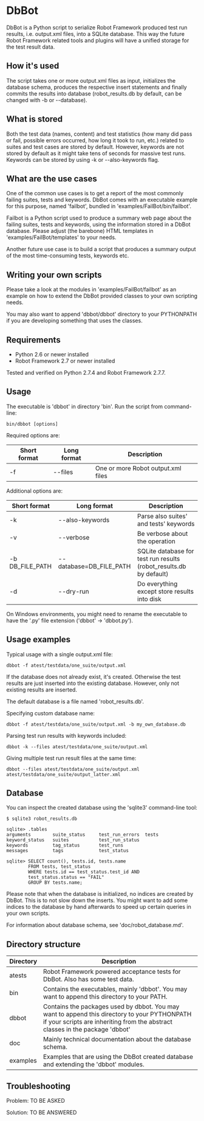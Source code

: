 DbBot
=====

DbBot is a Python script to serialize Robot Framework produced test run results,
i.e. output.xml files, into a SQLite database. This way the future Robot Framework
related tools and plugins will have a unified storage for the test result data.

How it's used
-------------
The script takes one or more output.xml files as input, initializes the
database schema, produces the respective insert statements and finally commits the results
into database (robot_results.db by default, can be changed with -b or --database).

What is stored
--------------
Both the test data (names, content) and test statistics (how many did pass or fail,
possible errors occurred, how long it took to run, etc.) related to suites and test cases
are stored by default. However, keywords are not stored by default as it might take
tens of seconds for massive test runs. Keywords can be stored by using -k or
--also-keywords flag.

What are the use cases
----------------------
One of the common use cases is to get a report of the most commonly failing suites,
tests and keywords. DbBot comes with an executable example for this purpose, named 'failbot',
bundled in 'examples/FailBot/bin/failbot'.

Failbot is a Python script used to produce a summary web page about the failing
suites, tests and keywords, using the information stored in a DbBot database.
Please adjust (the barebone) HTML templates in 'examples/FailBot/templates' to your needs.

Another future use case is to build a script that produces a summary output of the most
time-consuming tests, keywords etc.

Writing your own scripts
------------------------
Please take a look at the modules in 'examples/FailBot/failbot' as an example on how
to extend the DbBot provided classes to your own scripting needs.

You may also want to append 'dbbot/dbbot' directory to your PYTHONPATH
if you are developing something that uses the classes.


Requirements
------------
* Python 2.6 or newer installed
* Robot Framework 2.7 or newer installed

Tested and verified on Python 2.7.4 and Robot Framework 2.7.7.


Usage
-----
The executable is 'dbbot' in directory 'bin'. Run the script from command-line:

    bin/dbbot [options]

Required options are:

Short format    | Long format             | Description
--------------- |-------------------------| ------------------------------------------
-f              | --files                 | One or more Robot output.xml files

Additional options are:

Short format    | Long format             | Description
--------------- |-------------------------| ------------------------------------------
-k              | --also-keywords         | Parse also suites' and tests' keywords
-v              | --verbose               | Be verbose about the operation
-b DB_FILE_PATH | --database=DB_FILE_PATH | SQLite database for test run results (robot_results.db by default)
-d              | --dry-run               | Do everything except store results into disk

On Windows environments, you might need to rename the executable to have the '.py' file extension
('dbbot' -> 'dbbot.py').


Usage examples
--------------

Typical usage with a single output.xml file:

    dbbot -f atest/testdata/one_suite/output.xml

If the database does not already exist, it's created. Otherwise the test results
are just inserted into the existing database. However, only not existing results are inserted.

The default database is a file named 'robot_results.db'.

Specifying custom database name:

    dbbot -f atest/testdata/one_suite/output.xml -b my_own_database.db

Parsing test run results with keywords included:

    dbbot -k --files atest/testdata/one_suite/output.xml

Giving multiple test run result files at the same time:

    dbbot --files atest/testdata/one_suite/output.xml atest/testdata/one_suite/output_latter.xml


Database
--------

You can inspect the created database using the 'sqlite3' command-line tool:

    $ sqlite3 robot_results.db

    sqlite> .tables
    arguments        suite_status     test_run_errors  tests
    keyword_status   suites           test_run_status
    keywords         tag_status       test_runs
    messages         tags             test_status

    sqlite> SELECT count(), tests.id, tests.name
            FROM tests, test_status
            WHERE tests.id == test_status.test_id AND
            test_status.status == "FAIL"
            GROUP BY tests.name;

Please note that when the database is initialized, no indices are created by DbBot.
This is to not slow down the inserts. You might want to add some indices to the
database by hand afterwards to speed up certain queries in your own scripts.

For information about database schema, see 'doc/robot_database.md'.


Directory structure
-------------------

Directory | Description
----------|------------
atests    | Robot Framework powered acceptance tests for DbBot. Also has some test data.
bin       | Contains the executables, mainly 'dbbot'. You may want to append this directory to your PATH.
dbbot     | Contains the packages used by dbbot. You may want to append this directory to your PYTHONPATH if your scripts are inheriting from the abstract classes in the package 'dbbot'
doc       | Mainly technical documentation about the database schema.
examples  | Examples that are using the DbBot created database and extending the 'dbbot' modules.


Troubleshooting
---------------

Problem: TO BE ASKED

Solution: TO BE ANSWERED
